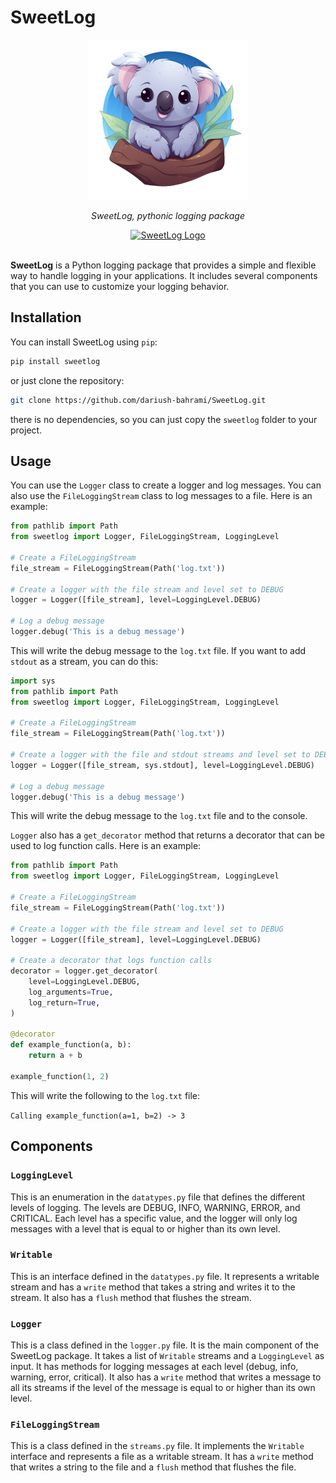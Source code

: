 # SweetLog

<div align="center">
<img src="https://raw.githubusercontent.com/dariush-bahrami/SweetLog/main/assets/sweetlog.png" alt="SweetLog Logo" width="256" st/>
</div>

<p align="center">
<i>SweetLog, pythonic logging package</i>
</p>

<div align="center">
<a href="https://pypi.org/project/sweetlog/">
<img src="https://badge.fury.io/py/sweetlog.svg" alt="SweetLog Logo" width="128" st/>
</a>
</div>

<br>

**SweetLog** is a Python logging package that provides a simple and flexible way to handle logging in your applications. It includes several components that you can use to customize your logging behavior.

## Installation

You can install SweetLog using `pip`:

```bash
pip install sweetlog
```

or just clone the repository:

```bash
git clone https://github.com/dariush-bahrami/SweetLog.git
```

there is no dependencies, so you can just copy the `sweetlog` folder to your project.

## Usage

You can use the `Logger` class to create a logger and log messages. You can also use the `FileLoggingStream` class to log messages to a file. Here is an example:

```python
from pathlib import Path
from sweetlog import Logger, FileLoggingStream, LoggingLevel

# Create a FileLoggingStream
file_stream = FileLoggingStream(Path('log.txt'))

# Create a logger with the file stream and level set to DEBUG
logger = Logger([file_stream], level=LoggingLevel.DEBUG)

# Log a debug message
logger.debug('This is a debug message')
```

This will write the debug message to the `log.txt` file. If you want to add `stdout` as a stream, you can do this:

```python
import sys
from pathlib import Path
from sweetlog import Logger, FileLoggingStream, LoggingLevel

# Create a FileLoggingStream
file_stream = FileLoggingStream(Path('log.txt'))

# Create a logger with the file and stdout streams and level set to DEBUG
logger = Logger([file_stream, sys.stdout], level=LoggingLevel.DEBUG)

# Log a debug message
logger.debug('This is a debug message')
```

This will write the debug message to the `log.txt` file and to the console.

`Logger` also has a `get_decorator` method that returns a decorator that can be used to log function calls. Here is an example:

```python
from pathlib import Path
from sweetlog import Logger, FileLoggingStream, LoggingLevel

# Create a FileLoggingStream
file_stream = FileLoggingStream(Path('log.txt'))

# Create a logger with the file stream and level set to DEBUG
logger = Logger([file_stream], level=LoggingLevel.DEBUG)

# Create a decorator that logs function calls
decorator = logger.get_decorator(
    level=LoggingLevel.DEBUG,
    log_arguments=True,
    log_return=True,
)

@decorator
def example_function(a, b):
    return a + b

example_function(1, 2)
```

This will write the following to the `log.txt` file:

`Calling example_function(a=1, b=2) -> 3`

## Components

### `LoggingLevel`

This is an enumeration in the `datatypes.py` file that defines the different levels of logging. The levels are DEBUG, INFO, WARNING, ERROR, and CRITICAL. Each level has a specific value, and the logger will only log messages with a level that is equal to or higher than its own level.

### `Writable`

This is an interface defined in the `datatypes.py` file. It represents a writable stream and has a `write` method that takes a string and writes it to the stream. It also has a `flush` method that flushes the stream.

### `Logger`

This is a class defined in the `logger.py` file. It is the main component of the SweetLog package. It takes a list of `Writable` streams and a `LoggingLevel` as input. It has methods for logging messages at each level (debug, info, warning, error, critical). It also has a `write` method that writes a message to all its streams if the level of the message is equal to or higher than its own level.

### `FileLoggingStream`

This is a class defined in the `streams.py` file. It implements the `Writable` interface and represents a file as a writable stream. It has a `write` method that writes a string to the file and a `flush` method that flushes the file.
